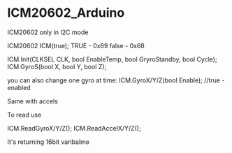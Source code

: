 # ICM20602_Arduino
ICM20602 only in I2C mode

ICM20602 ICM(true); TRUE - 0x69 false - 0x68

ICM.Init(CLKSEL CLK, bool EnableTemp, bool GryroStandby, bool Cycle);
ICM.GyroS(bool X, bool Y, bool Z);

you can also change one gyro at time:
ICM.GyroX/Y/Z(bool Enable); //true - enabled

Same with accels

To read use 

ICM.ReadGyroX/Y/Z();
ICM.ReadAccelX/Y/Z();

It's returning 16bit varibalme

